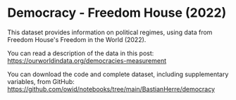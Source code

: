# Democracy - Freedom House (2022)

This dataset provides information on political regimes, using data from Freedom House's Freedom in the World (2022).

You can read a description of the data in this post: https://ourworldindata.org/democracies-measurement

You can download the code and complete dataset, including supplementary variables, from GitHub: https://github.com/owid/notebooks/tree/main/BastianHerre/democracy